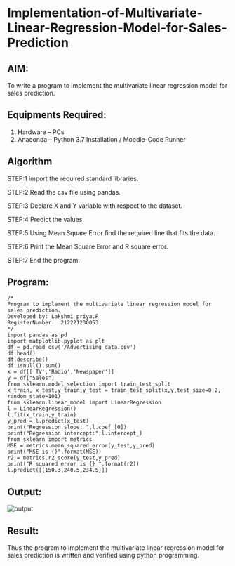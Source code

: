 # Implementation-of-Multivariate-Linear-Regression-Model-for-Sales-Prediction

## AIM:
To write a program to implement the multivariate linear regression model for sales prediction.

## Equipments Required:
1. Hardware – PCs
2. Anaconda – Python 3.7 Installation / Moodle-Code Runner

## Algorithm
STEP:1
import the required standard libraries.

STEP:2
Read the csv file using pandas.

STEP:3
Declare X and Y variable with respect to the dataset.

STEP:4
Predict the values.

STEP:5
Using Mean Square Error find the required line that fits the data.

STEP:6
Print the Mean Square Error and R square error.

STEP:7
End the program.

## Program:
```
/*
Program to implement the multivariate linear regression model for sales prediction.
Developed by: Lakshmi priya.P
RegisterNumber:  212221230053
*/
import pandas as pd
import matplotlib.pyplot as plt
df = pd.read_csv('/Advertising_data.csv')
df.head()
df.describe()
df.isnull().sum()
x = df[['TV','Radio','Newspaper']]
y = df["Sales"]
from sklearn.model_selection import train_test_split
x_train, x_test,y_train,y_test = train_test_split(x,y,test_size=0.2, random_state=101)
from sklearn.linear_model import LinearRegression
l = LinearRegression()
l.fit(x_train,y_train)
y_pred = l.predict(x_test)
print("Regression slope: ",l.coef_[0])
print("Regression intercept:",l.intercept_)
from sklearn import metrics
MSE = metrics.mean_squared_error(y_test,y_pred)
print("MSE is {}".format(MSE))
r2 = metrics.r2_score(y_test,y_pred)
print("R squared error is {} ".format(r2))
l.predict([[150.3,240.5,234.5]])
```

## Output:
![output](ex3.png)


## Result:
Thus the program to implement the multivariate linear regression model for sales prediction is written and verified using python programming.
